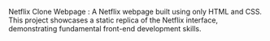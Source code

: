 Netflix Clone Webpage : 
A Netflix webpage built using only HTML and CSS. This project showcases a static replica of the Netflix interface, demonstrating fundamental front-end development skills.
